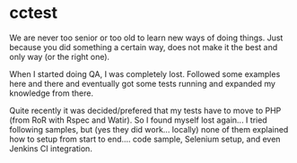 cctest
======
We are never too senior or too old to learn new ways of doing things.  Just because you did something a certain way,
does not make it the best and only way (or the right one).

When I started doing QA, I was completely lost.  Followed some examples here and there and eventually got some tests 
running and expanded my knowledge from there.

Quite recently it was decided/prefered that my tests have to move to PHP (from RoR with Rspec and Watir). 
So I found myself lost again...  I tried following samples, but (yes they did work... locally) none of them 
explained how to setup from start to end.... code sample, Selenium setup, and even Jenkins CI integration.
